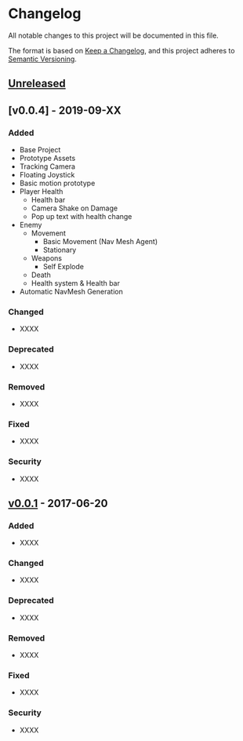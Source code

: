 # Changelog

All notable changes to this project will be documented in this file.

The format is based on [Keep a Changelog](https://keepachangelog.com/en/1.0.0/), and this project adheres to [Semantic Versioning](https://semver.org/spec/v2.0.0.html).

## [Unreleased]

## [v0.0.4] - 2019-09-XX

### Added

- Base Project
- Prototype Assets
- Tracking Camera
- Floating Joystick
- Basic motion prototype
- Player Health
  - Health bar
  - Camera Shake on Damage
  - Pop up text with health change
- Enemy
  - Movement
    - Basic Movement (Nav Mesh Agent)
    - Stationary
  - Weapons
    - Self Explode
  - Death
  - Health system & Health bar
- Automatic NavMesh Generation

### Changed

- XXXX

### Deprecated

- XXXX

### Removed

- XXXX

### Fixed

- XXXX

### Security

- XXXX

## [v0.0.1] - 2017-06-20

### Added

- XXXX

### Changed

- XXXX

### Deprecated

- XXXX

### Removed

- XXXX

### Fixed

- XXXX

### Security

- XXXX

[Unreleased]: https://github.com/olivierlacan/keep-a-changelog/compare/v1.0.0...HEAD
[v1.0.0]: https://github.com/olivierlacan/keep-a-changelog/compare/v0.3.0...v1.0.0
[v0.0.1]: https://github.com/olivierlacan/keep-a-changelog/releases/tag/v0.0.1
